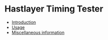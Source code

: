 # Hastlayer Timing Tester



- [Introduction](Docs/Introduction.md)
- [Usage](Docs/Usage.md)
- [Miscellaneous information](Docs/Misc.md)
